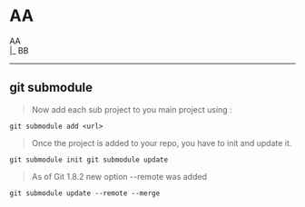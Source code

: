 # AA

AA
<br>
|_ BB


------------

## git submodule

>Now add each sub project to you main project using :

`
git submodule add <url>
`

>Once the project is added to your repo, you have to init and update it.

`
git submodule init
git submodule update
`

>As of Git 1.8.2 new option --remote was added

`
git submodule update --remote --merge
`
